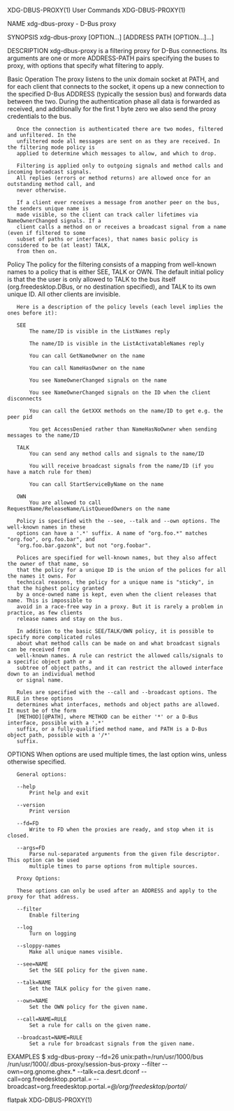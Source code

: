 XDG-DBUS-PROXY(1)                            User Commands                           XDG-DBUS-PROXY(1)

NAME
       xdg-dbus-proxy - D-Bus proxy

SYNOPSIS
       xdg-dbus-proxy [OPTION...] [ADDRESS PATH [OPTION...]...]

DESCRIPTION
       xdg-dbus-proxy is a filtering proxy for D-Bus connections. Its arguments are one or more
       ADDRESS-PATH pairs specifying the buses to proxy, with options that specify what filtering to
       apply.

   Basic Operation
       The proxy listens to the unix domain socket at PATH, and for each client that connects to the
       socket, it opens up a new connection to the specified D-Bus ADDRESS (typically the session bus)
       and forwards data between the two. During the authentication phase all data is forwarded as
       received, and additionally for the first 1 byte zero we also send the proxy credentials to the
       bus.

       Once the connection is authenticated there are two modes, filtered and unfiltered. In the
       unfiltered mode all messages are sent on as they are received. In the filtering mode policy is
       applied to determine which messages to allow, and which to drop.

       Filtering is applied only to outgoing signals and method calls and incoming broadcast signals.
       All replies (errors or method returns) are allowed once for an outstanding method call, and
       never otherwise.

       If a client ever receives a message from another peer on the bus, the senders unique name is
       made visible, so the client can track caller lifetimes via NameOwnerChanged signals. If a
       client calls a method on or receives a broadcast signal from a name (even if filtered to some
       subset of paths or interfaces), that names basic policy is considered to be (at least) TALK,
       from then on.

   Policy
       The policy for the filtering consists of a mapping from well-known names to a policy that is
       either SEE, TALK or OWN. The default initial policy is that the the user is only allowed to
       TALK to the bus itself (org.freedesktop.DBus, or no destination specified), and TALK to its own
       unique ID. All other clients are invisible.

       Here is a description of the policy levels (each level implies the ones before it):

       SEE
           The name/ID is visible in the ListNames reply

           The name/ID is visible in the ListActivatableNames reply

           You can call GetNameOwner on the name

           You can call NameHasOwner on the name

           You see NameOwnerChanged signals on the name

           You see NameOwnerChanged signals on the ID when the client disconnects

           You can call the GetXXX methods on the name/ID to get e.g. the peer pid

           You get AccessDenied rather than NameHasNoOwner when sending messages to the name/ID

       TALK
           You can send any method calls and signals to the name/ID

           You will receive broadcast signals from the name/ID (if you have a match rule for them)

           You can call StartServiceByName on the name

       OWN
           You are allowed to call RequestName/ReleaseName/ListQueuedOwners on the name

       Policy is specified with the --see, --talk and --own options. The well-known names in these
       options can have a '.*' suffix. A name of "org.foo.*" matches "org.foo", org.foo.bar", and
       "org.foo.bar.gazonk", but not "org.foobar".

       Polices are specified for well-known names, but they also affect the owner of that name, so
       that the policy for a unique ID is the union of the polices for all the names it owns. For
       technical reasons, the policy for a unique name is "sticky", in that the highest policy granted
       by a once-owned name is kept, even when the client releases that name. This is impossible to
       avoid in a race-free way in a proxy. But it is rarely a problem in practice, as few clients
       release names and stay on the bus.

       In addition to the basic SEE/TALK/OWN policy, it is possible to specify more complicated rules
       about what method calls can be made on and what broadcast signals can be received from
       well-known names. A rule can restrict the allowed calls/signals to a specific object path or a
       subtree of object paths, and it can restrict the allowed interface down to an individual method
       or signal name.

       Rules are specified with the --call and --broadcast options. The RULE in these options
       determines what interfaces, methods and object paths are allowed. It must be of the form
       [METHOD][@PATH], where METHOD can be either '*' or a D-Bus interface, possible with a '.*'
       suffix, or a fully-qualified method name, and PATH is a D-Bus object path, possible with a '/*'
       suffix.

OPTIONS
       When options are used multiple times, the last option wins, unless otherwise specified.

       General options:

       --help
           Print help and exit

       --version
           Print version

       --fd=FD
           Write to FD when the proxies are ready, and stop when it is closed.

       --args=FD
           Parse nul-separated arguments from the given file descriptor. This option can be used
           multiple times to parse options from multiple sources.

       Proxy Options:

       These options can only be used after an ADDRESS and apply to the proxy for that address.

       --filter
           Enable filtering

       --log
           Turn on logging

       --sloppy-names
           Make all unique names visible.

       --see=NAME
           Set the SEE policy for the given name.

       --talk=NAME
           Set the TALK policy for the given name.

       --own=NAME
           Set the OWN policy for the given name.

       --call=NAME=RULE
           Set a rule for calls on the given name.

       --broadcast=NAME=RULE
           Set a rule for broadcast signals from the given name.

EXAMPLES
       $ xdg-dbus-proxy --fd=26 unix:path=/run/usr/1000/bus
       /run/usr/1000/.dbus-proxy/session-bus-proxy --filter --own=org.gnome.ghex.*
       --talk=ca.desrt.dconf --call=org.freedesktop.portal.*=*
       --broadcast=org.freedesktop.portal.*=@/org/freedesktop/portal/*

flatpak                                                                              XDG-DBUS-PROXY(1)
